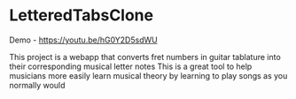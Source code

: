 # LetteredTabsClone

Demo - https://youtu.be/hG0Y2D5sdWU

This project is a webapp that converts fret numbers in guitar tablature into their corresponding musical letter notes
This is a great tool to help musicians more easily learn musical theory by learning to play songs as you normally would
